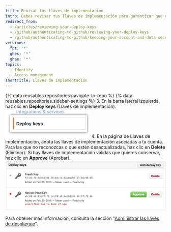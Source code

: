 ```yaml
---
title: Revisar tus llaves de implementación
intro: Debes revisar tus llaves de implementación para garantizar que no haya ninguna llave sin autorización (o posiblemente comprometida). También puedes aprobar llaves de implementación existentes que sean válidas.
redirect_from:
  - /articles/reviewing-your-deploy-keys
  - /github/authenticating-to-github/reviewing-your-deploy-keys
  - /github/authenticating-to-github/keeping-your-account-and-data-secure/reviewing-your-deploy-keys
versions:
  fpt: '*'
  ghes: '*'
  ghae: '*'
topics:
  - Identity
  - Access management
shortTitle: Llaves de implementación
---
```


{% data reusables.repositories.navigate-to-repo %}
{% data reusables.repositories.sidebar-settings %}
3. En la barra lateral izquierda, haz clic en **Deploy keys** (Llaves de implementación). ![Parámetro de llaves de implementación](/assets/images/help/settings/settings-sidebar-deploy-keys.png)
4. En la página de Llaves de implementación, anota las llaves de implementación asociadas a tu cuenta. Para las que no reconozcas o que estén desactualizadas, haz clic en **Delete** (Eliminar). Si hay llaves de implementación válidas que quieres conservar, haz clic en **Approve** (Aprobar). ![Lista de llaves de implementación](/assets/images/help/settings/settings-deploy-key-review.png)

Para obtener más información, consulta la sección "[Administrar las llaves de despliegue](/guides/managing-deploy-keys)".
